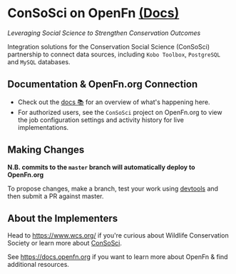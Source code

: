 # ConSoSci on OpenFn [(Docs)](https://openfn.github.io/ConSoSci/)
_Leveraging Social Science to Strengthen Conservation Outcomes_

Integration solutions for the Conservation Social Science (ConSoSci) partnership to connect data sources, including `Kobo Toolbox`, `PostgreSQL` and `MySQL` databases. 

## Documentation & OpenFn.org Connection
- Check out the [docs 📚](https://openfn.github.io/ConSoSci//) for an overview of what's
happening here.
- For authorized users, see the `ConSoSci` project on OpenFn.org to view the job configuration settings and activity history for live implementations. 

## Making Changes
**N.B. commits to the `master` branch will automatically deploy to OpenFn.org**

To propose changes, make a branch, test your work using
[devtools](https://openfn.github.io/devtools/) and then submit a PR against
master.

## About the Implementers
Head to https://www.wcs.org/ if you're curious about Wildlife Conservation Society or 
learn more about [ConSoSci](https://programs.wcs.org/consosci).

See https://docs.openfn.org if you want to learn more about OpenFn & find additional resources.
